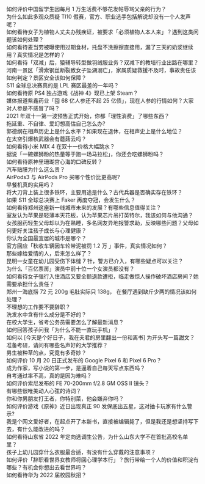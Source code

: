 如何评价中国留学生因每月 1 万生活费不够花发帖辱骂父亲的行为？  
为什么如此多观众质疑 TI10 假赛，官方、职业选手包括解说却没有一个人发声呢？  
如何看待女子为植物人丈夫办残疾证，被要求「必须植物人本人来」？遇到这类问题该如何处理？  
如何看待麦当劳被曝使用过期食材，托盘不洗擦擦直接用，漏了三天的奶浆继续用？真实情况是怎样的？  
如何看待「双减」后，猿辅导转型做羽绒服业务？双减下的教培行业出路在哪里？  
河南一景区「滑索钢丝断裂致女子坠湖溺亡」，家属质疑救援不及时，事故责任该如何判定？景区安全该如何保障？  
S11 全球总决赛真的是 LPL 赛区最差的一年吗？  
如何看待原 PS4 独占游戏《战神 4》现已上架 Steam？  
媒体报道紫鑫药业「囤 68 亿人参还不起 25 亿债」，现在人参的行情如何？大家对人参是不感冒了吗？  
2021 年双十一第一波预售正式开始，你都「理性消费」了哪些东西？  
拖延重、不自律、爱幻想高估自己怎么办?  
郭德纲在相声历史上是什么水平？如果现在退休，在相声史上是什么地位？  
在太空引爆核武器会有蘑菇云吗？  
如何看待小米 MIX 4 在双十一价格大幅跳水？  
据说「一碗螺狮粉的热量等于跑一场马拉松」，你还会吃螺狮粉吗？  
如何看待原神里珊瑚宫心海的口碑反转？  
汽车贴膜为什么这么贵？  
AirPods3 与 AirPods Pro 买哪个性价比更高呢?  
早餐机真的实用吗？  
将大刀背上装上很多铁环，主要用途是什么？古代兵器是否确实存在铁环？  
如果 S11 全球总决赛上 Faker 再度夺冠，会发生什么？  
如何看待郑州这座新一线城市未来的发展？有哪些信息值得关注？  
室友认为苹果是轻薄本天花板，认为苹果芯片吊打英特尔，我该如何与他沟通？  
女孩服药轻生父母却以为在熟睡，多名网友异地报警求助，反映哪些问题？父母如何更好关注孩子成长与心理健康？  
你认为全国最宜居的城市是哪个？  
官方回应「秋收车辆因车轮带泥被罚 1.2 万 」事件，真实情况如何？  
那些嫁给爱情的人，后来怎么样了？  
昆明一女童在幼儿园受伤下体缝 7 针，警方已介入，有哪些疑点可以关注？  
为什么「百亿票房」演员中前十位一个女演员都没有？  
如何看待女子强行入住酒店又要全额退款遭拒，临走做惊人操作破坏酒店房间？她需要承担什么责任？  
郑州一海底捞 72 元 200g 毛肚实际只 138g， 在餐厅遇到缺斤少两的情况该如何处理？  
不理想的工作要不要辞职？  
洗发水中含有什么成分是不好的？  
在校大学生，省考公务员需要怎么了解最新消息？  
如何回答孩子问我「为什么不能一直玩手机」？  
如何以 [今天是个好日子，我在夫君的房里翻出一份和离书] 为开头写一篇甜文？  
准备考研，请问有哪些名声好的大学推荐？  
男生被种草的点，究竟有多奇妙？  
如何评价 10 月 20 日正式发布的 Google Pixel 6 和 Pixel 6 Pro？  
成为作家，写小说的第一步，是逼着自己每天写点东西吗？  
自考通过率不高，真的是因为难吗？  
如何评价索尼发布的 FE 70-200mm f/2.8 GM OSS II 镜头？  
有哪些很唯美动人心弦的诗词？  
你和你男朋友打王者，你特别菜，他会嫌弃你吗？  
如何评价游戏《原神》近日出现真正 90 发保底出五星，这对抽卡玩家有什么警示?  
我是个网文爱好者，在起点开了本新书，直接被编辑毙了，但是我还是想坚持写下去，有什么能改进的吗？  
如何看待山东省 2022 年定向选调生公告，为什么山东大学不在首批高校名单里？  
孩子上幼儿园穿什么衣服最合适，有没有什么穿戴的注意事项？  
如何评价「辞职看世界女教师将回心理学本行」？旅行带给一个人的价值和积淀有哪些？有机会你想出去看世界吗？  
如何看待华为 2022 届校园秋招？  
